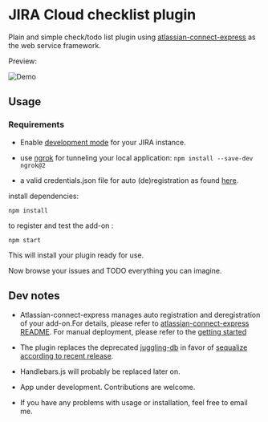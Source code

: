 # JIRA Cloud checklist plugin

Plain and simple check/todo list plugin using [atlassian-connect-express](https://bitbucket.org/atlassian/atlassian-connect-express/src/master/) as the web service framework.

Preview:

![Demo](https://gph.is/2mSPbS6)

## Usage

### Requirements

* Enable [development mode](https://developers.atlassian.com/cloud/jira/platform/getting-started/) for your JIRA instance.

* use [ngrok](https://ngrok.com/) for tunneling your local application: 
``` npm install --save-dev ngrok@2 ```
* a valid credentials.json file for auto (de)registration as found [here](https://bitbucket.org/atlassian/atlassian-connect-express-template/src/master/credentials.json.sample).

install dependencies:

``` npm install ```

 to register and test the add-on :

``` npm start ```

This will install your plugin ready for use.

Now browse your issues and TODO everything you can imagine.

## Dev notes

* Atlassian-connect-express manages auto registration and deregistration of your add-on.For details, please refer to [atlassian-connect-express README](https://bitbucket.org/atlassian/atlassian-connect-express/src/master/). For manual deployment, please refer to the [getting started](https://developers.atlassian.com/cloud/jira/platform/getting-started/)

* The plugin replaces the deprecated [juggling-db](https://github.com/1602/jugglingdb) in favor of [sequalize](http://docs.sequelizejs.com/) [according to recent release](https://bitbucket.org/atlassian/atlassian-connect-express/src/master/RELEASENOTES.md).

* Handlebars.js will probably be replaced later on.

* App under development. Contributions are welcome.

* If you have any problems with usage or installation, feel free to email me.
